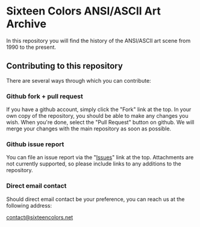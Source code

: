 Sixteen Colors ANSI/ASCII Art Archive
=====================================

In this repository you will find the history of the ANSI/ASCII art scene from
1990 to the present.

Contributing to this repository
-------------------------------

There are several ways through which you can contribute:

### Github fork + pull request

If you have a github account, simply click the "Fork" link at the top. In
your own copy of the repository, you should be able to make any changes you
wish. When you're done, select the "Pull Request" button on github. We will
merge your changes with the main repository as soon as possible.

### Github issue report

You can file an issue report via the 
"[Issues](https://github.com/sixteencolors/sixteencolors-archive/issues)" 
link at the top. Attachments are not currently supported, so please include
links to any additions to the repository.

### Direct email contact

Should direct email contact be your preference, you can reach us at the
following address:

[contact@sixteencolors.net](mailto:contact@sixteencolors.net)

